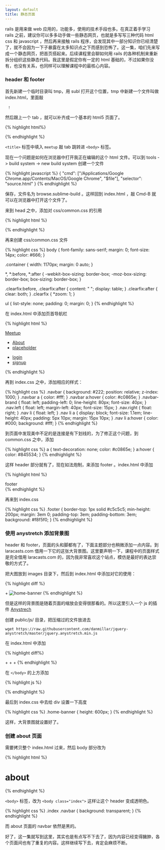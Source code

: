 ```yaml
---
layout: default
title: 静态页面
---
```



rails 是用来做 web 应用的，功能多，使用的技术手段也多。在真正着手学习 rails 之前，建议你可以多多动手做一些静态网页，也就是多写写三种代码 html css 和 javascript ，然后再来接触 rails 程序，会发现其中一部分知识你已经清楚了，就不会因为一下子暴露在太多知识点之下而感到恐怖了。这一集，咱们先来写成一个静态网页，把首页搭起来。后续课程里会聊如何用 rails 的各种机制来重新拆分组织这些静态代码。我这里是假定你有一定的 html 基础的，不过如果你没有，也没有关系，也同样可以理解课程中的最核心内容。


### header 和 footer
首先新建一个临时目录叫 tmp，用 subl 打开这个位置，tmp 中新建一个文件叫做 index.html，里面敲

     ！

然后跟上一个 tab ，就可以补齐成一个基本的 html5 页面了。

{% highlight html%}
<!DOCTYPE html>
<html lang="en">
<head>
  <meta charset="UTF-8">
  <title>Document</title>
</head>
<body>

</body>
</html>
{% endhighlight %}

`<title>` 标签中填入 `meetup` 敲 tab 跳转进 `<body>` 标签。

现在一个问题是如何在浏览器中打开我正在编辑的这个 html 文件。可以到 tools -> build system -> new build system 创建一个文件

{% highlight javascript %}
{
    "cmd": ["/Applications/Google Chrome.app/Contents/MacOS/Google Chrome", "$file"],
    "selector": "source.html"
}
{% endhighlight %}

保存，文件名为 browse.sublime-build 。这样回到 index.html ，敲 Cmd-B 就可以在浏览器中打开这个文件了。

来到 head 之中，添加对 css/common.css 的引用

{% highlight html %}
<link rel="stylesheet" href="css/common.css">
{% endhighlight %}

再来创建 css/common.css 文件

{% highlight css %}
body {
  font-family: sans-serif;
  margin: 0;
  font-size: 14px;
  color: #666;
}

.container {
  width: 1170px;
  margin: 0 auto;
}

*, *:before, *:after {
  -webkit-box-sizing: border-box;
  -moz-box-sizing: border-box;
  box-sizing: border-box;
}

.clearfix:before,
.clearfix:after {
  content: " ";
  display: table;
}
.clearfix:after {
  clear: both;
}
.clearfix {
  *zoom: 1;
}

ul {
  list-style: none;
  padding: 0;
  margin: 0;
}
{% endhighlight %}

在 index.html 中添加页首导航栏

{% highlight html %}
<div class="navbar clearfix">
  <div class="container">
    <a class="navbar-brand" href="/">
      Meetup
    </a>
    <ul class="nav left">
      <li><a href="/#about">About</a></li>
      <li><a href="#">placeholder</a></li>
    </ul>
    <ul class="nav right">
      <li><a href="#">login</a></li>
      <li><a href="#">signup</a></li>
    </ul>
  </div>
</div>
{% endhighlight %}

再到 index.css 之中，添加相应的样式：

{% highlight css %}
.navbar {
  background: #222;
  position: relative;
  z-index: 1000;
}
.navbar a {
  color: #fff;
}
.navbar a:hover {
  color: #c0865e;
}
.navbar-brand {
  float: left;
  padding-left: 0;
  line-height: 80px;
  font-size: 40px;
}
.nav.left {
  float: left;
  margin-left: 40px;
  font-size: 15px;
}
.nav.right {
  float: right;
}
.nav  li {
  float: left;
}
.nav  li  a {
  display: block;
  font-size: 1.1em;
  line-height: 40px;
  padding: 5px 10px;
  margin: 15px 10px;
}
.nav  li  a:hover {
  color: #000;
  background: #fff;
}
{% endhighlight %}


到页面中发现美中不足的是连接是有下划线的，为了修正这个问题，到 common.css 之中，添加

{% highlight css %}
a {
  text-decoration: none;
  color: #c0865e;
}
a:hover {
  color: #845534;
}
{% endhighlight %}


这样 header 部分就有了，现在如法炮制，来添加 footer 。index.html 中添加

{% highlight html %}
<div class="footer">
  <div class="container">
    footer
  </div>
</div>
{% endhighlight %}

再来到 index.css

{% highlight css %}
.footer {
  border-top: 1px solid #c5c5c5;
  min-height: 200px;
  margin: 3em 0;
  padding-top: 3em;
  padding-bottom: 3em;
  background: #f8f5f0;
}
{% endhighlight %}

### 使用 anystretch 添加背景图
header 和 footer，页面的头和脚都有了，下面主题部分也稍微添加一点内容。到 laracasts.com 借用一下它的这张大背景图。这里要声明一下，课程中的页面样式是完全借用 laracasts.com 的，因为我非常喜欢这个站点，模仿是最好的表达崇敬的方式了。

把大图放到 images 目录下，然后到 index.html 中添加对它的使用：

{% highlight diff %}
<body>
+ <img src="images/home-banner-bg.jpg" alt="home-banner">
</body>
{% endhighlight %}

但是这样的背景图是随着页面的缩放会变得很那看的。所以这里引入一个 js 的插件 [Anystrech](https://github.com/danmillar/jquery-anystretch)

创建 public/js/ 目录，把压缩过的文件放进去

    wget https://raw.githubusercontent.com/danmillar/jquery-anystretch/master/jquery.anystretch.min.js

在 index.html 中添加

{% highlight diff%}
   <link rel="stylesheet" href="css/common.css">
+  <script src="http://code.jquery.com/jquery-1.11.0.min.js"></script>
+  <script src="http://code.jquery.com/jquery-migrate-1.2.1.min.js"></script>
+  <script src="js/jquery.anystretch.min.js"></script>
 </head>
{% endhighlight %}

在 `</body>` 的上方添加

{% highlight js %}
<script>
  $('.home-banner').anystretch();
</script>
{% endhighlight %}

最后到 index.css 中去给 div 设置一下高度

{% highlight css %}
.home-banner {
  height: 600px;
}
{% endhighlight %}

这样，大背景图就设置好了。


### 创建 about 页面

需要拷贝整个 index.html 过来，然后 body 部分改为

{% highlight html %}
<h1>about</h1>
{% endhighlight %}


`<body>` 标签，改为 `<body class="index">` 这样让这个 header 变成透明色。

{% highlight css %}
.index .navbar {
  background: transparent;
}
{% endhighlight %}

而 about 页面的 navbar 依然是黑的。

好了，这一集就写到这里，其实也是有点写不下去了，因为内容已经变得臃肿，各个页面间也有了重复的内容。这样继续写下去，肯定会麻烦不断。

